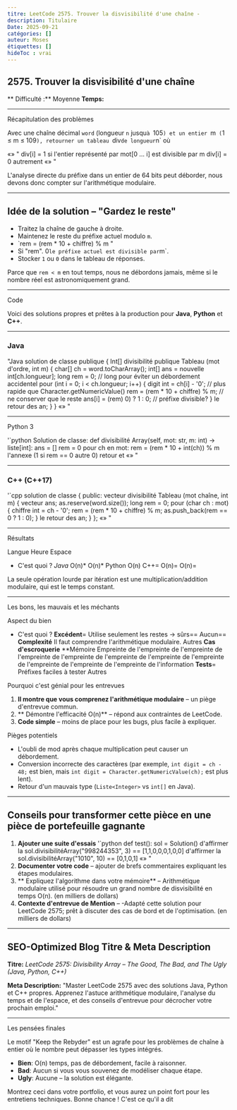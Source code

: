```yaml
---
titre: LeetCode 2575. Trouver la disvisibilité d'une chaîne -
description: Titulaire
Date: 2025-09-21
catégories: []
auteur: Moses
étiquettes: []
hideToc : vrai
---
```

## 2575. Trouver la disvisibilité d'une chaîne
** Difficulté :** Moyenne **Temps:**

---

Récapitulation des problèmes

Avec une chaîne décimal `word` (longueur `n` jusqu`à `105`) et un entier `m` (`1 ≤ m ≤ 109`), retourner un tableau `div` de longueur `n` où

«» "
div[i] = 1 si l'entier représenté par mot[0 ... i] est divisible par m
div[i] = 0 autrement
«» "

L'analyse directe du préfixe dans un entier de 64 bits peut déborder, nous devons donc compter sur l'arithmétique modulaire.

---

## Idée de la solution – "Gardez le reste"

* Traitez la chaîne de gauche à droite.
* Maintenez le reste du préfixe actuel modulo `m`.
* `rem = (rem * 10 + chiffre) % m "
* Si "rem". 0` le préfixe actuel est divisible par `m`.
* Stocker `1` ou `0` dans le tableau de réponses.

Parce que `rem < m` en tout temps, nous ne débordons jamais, même si le nombre réel est astronomiquement grand.

---

Code

Voici des solutions propres et prêtes à la production pour **Java**, **Python** et **C++**.

---

### Java

"Java
solution de classe publique {
Int[] divisibilité publique Tableau (mot d'ordre, int m) {
char[] ch = word.toCharArray();
int[] ans = nouvelle int[ch.longueur];
long rem = 0; // long pour éviter un débordement accidentel
pour (int i = 0; i < ch.longueur; i++) {
digit int = ch[i] - '0'; // plus rapide que Character.getNumericValue()
rem = (rem * 10 + chiffre) % m; // ne conserver que le reste
ans[i] = (rem) 0) ? 1 : 0; // préfixe divisible?
}
le retour des an;
}
}
«» "

---

Python 3

'`python
Solution de classe:
def divisibilité Array(self, mot: str, m: int) -> liste[int]:
ans = []
rem = 0
pour ch en mot:
rem = (rem * 10 + int(ch)) % m
l'annexe (1 si rem == 0 autre 0)
retour et
«» "

---

### C++ (C++17)

'`cpp
solution de classe {
public:
vecteur<int> divisibilité Tableau (mot chaîne, int m) {
vecteur <int> ans;
as.reserve(word.size());
long rem = 0;
pour (char ch : mot) {
chiffre int = ch - '0';
rem = (rem * 10 + chiffre) % m;
as.push_back(rem == 0 ? 1 : 0);
}
le retour des an;
}
};
«» "

---

Résultats

Langue Heure Espace
- C'est quoi ?
*Java* O(n)* O(n)*
Python O(n)
C++= O(n)= O(n)=

La seule opération lourde par itération est une multiplication/addition modulaire, qui est le temps constant.

---

Les bons, les mauvais et les méchants

Aspect du bien
- C'est quoi ?
**Excédent**= Utilise seulement les restes → sûrs== Aucun==
**Complexité**
Il faut comprendre l'arithmétique modulaire.
Autres **Cas d'escroquerie**
**Mémoire Empreinte de l'empreinte de l'empreinte de l'empreinte de l'empreinte de l'empreinte de l'empreinte de l'empreinte de l'empreinte de l'empreinte de l'empreinte de l'information
**Tests**= Préfixes faciles à tester Autres

Pourquoi c'est génial pour les entrevues

1. **Il montre que vous comprenez l'arithmétique modulaire** – un piège d'entrevue commun.
2. ** Démontre l'efficacité O(n)** – répond aux contraintes de LeetCode.
3. **Code simple** – moins de place pour les bugs, plus facile à expliquer.

Pièges potentiels

- L'oubli de mod après chaque multiplication peut causer un débordement.
- Conversion incorrecte des caractères (par exemple, `int digit = ch - 48;` est bien, mais `int digit = Character.getNumericValue(ch);` est plus lent).
- Retour d'un mauvais type (`Liste<Integer>` vs `int[]` en Java).

---

## Conseils pour transformer cette pièce en une pièce de portefeuille gagnante

1. **Ajouter une suite d'essais**
'`python
def test():
sol = Solution()
d'affirmer la sol.divisibilitéArray("998244353", 3) == [1,1,0,0,0,1,0,0]
d'affirmer la sol.divisibilitéArray("1010", 10) == [0,1,0,1]
«» "
2. **Documenter votre code** – ajouter de brefs commentaires expliquant les étapes modulaires.
3. ** Expliquez l'algorithme dans votre mémoire** – Arithmétique modulaire utilisé pour résoudre un grand nombre de disvisibilité en temps O(n). (en milliers de dollars)
4. **Contexte d'entrevue de Mention** – -Adapté cette solution pour LeetCode 2575; prêt à discuter des cas de bord et de l'optimisation. (en milliers de dollars)

---

## SEO-Optimized Blog Titre & Meta Description

**Titre:**
*LeetCode 2575: Divisibility Array – The Good, The Bad, and The Ugly (Java, Python, C++)*

**Meta Description:**
"Master LeetCode 2575 avec des solutions Java, Python et C++ propres. Apprenez l'astuce arithmétique modulaire, l'analyse du temps et de l'espace, et des conseils d'entrevue pour décrocher votre prochain emploi."

---

Les pensées finales

Le motif "Keep the Rebyder" est un agrafe pour les problèmes de chaîne à entier où le nombre peut dépasser les types intégrés.
- **Bien**: O(n) temps, pas de débordement, facile à raisonner.
- **Bad**: Aucun si vous vous souvenez de modéliser chaque étape.
- **Ugly**: Aucune – la solution est élégante.

Montrez ceci dans votre portfolio, et vous aurez un point fort pour les entretiens techniques. Bonne chance ! C'est ce qu'il a dit